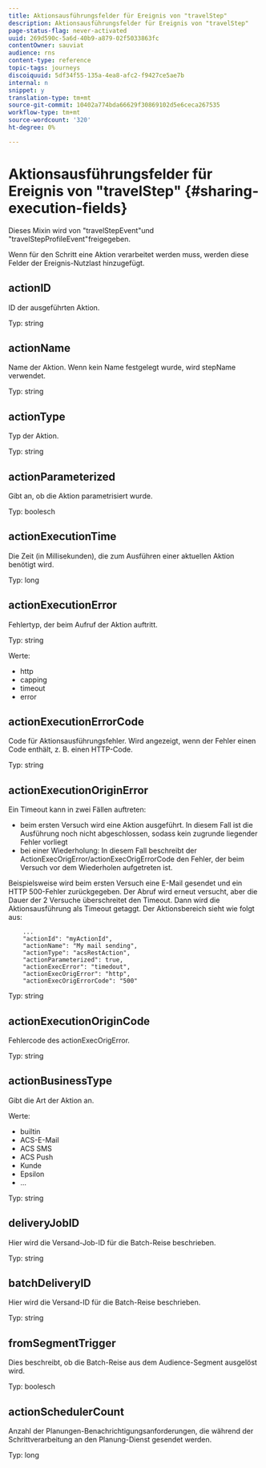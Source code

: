 ```yaml
---
title: Aktionsausführungsfelder für Ereignis von "travelStep"
description: Aktionsausführungsfelder für Ereignis von "travelStep"
page-status-flag: never-activated
uuid: 269d590c-5a6d-40b9-a879-02f5033863fc
contentOwner: sauviat
audience: rns
content-type: reference
topic-tags: journeys
discoiquuid: 5df34f55-135a-4ea8-afc2-f9427ce5ae7b
internal: n
snippet: y
translation-type: tm+mt
source-git-commit: 10402a774bda66629f30869102d5e6ceca267535
workflow-type: tm+mt
source-wordcount: '320'
ht-degree: 0%

---
```



# Aktionsausführungsfelder für Ereignis von &quot;travelStep&quot; {#sharing-execution-fields}

Dieses Mixin wird von &quot;travelStepEvent&quot;und &quot;travelStepProfileEvent&quot;freigegeben.

Wenn für den Schritt eine Aktion verarbeitet werden muss, werden diese Felder der Ereignis-Nutzlast hinzugefügt.

## actionID

ID der ausgeführten Aktion.

Typ: string

## actionName

Name der Aktion. Wenn kein Name festgelegt wurde, wird stepName verwendet.

Typ: string

## actionType

Typ der Aktion.

Typ: string

## actionParameterized

Gibt an, ob die Aktion parametrisiert wurde.

Typ: boolesch

## actionExecutionTime

Die Zeit (in Millisekunden), die zum Ausführen einer aktuellen Aktion benötigt wird.

Typ: long

## actionExecutionError

Fehlertyp, der beim Aufruf der Aktion auftritt.

Typ: string

Werte:
* http
* capping
* timeout
* error

## actionExecutionErrorCode

Code für Aktionsausführungsfehler. Wird angezeigt, wenn der Fehler einen Code enthält, z. B. einen HTTP-Code.

Typ: string

## actionExecutionOriginError

Ein Timeout kann in zwei Fällen auftreten:

* beim ersten Versuch wird eine Aktion ausgeführt. In diesem Fall ist die Ausführung noch nicht abgeschlossen, sodass kein zugrunde liegender Fehler vorliegt
* bei einer Wiederholung: In diesem Fall beschreibt der ActionExecOrigError/actionExecOrigErrorCode den Fehler, der beim Versuch vor dem Wiederholen aufgetreten ist.

Beispielsweise wird beim ersten Versuch eine E-Mail gesendet und ein HTTP 500-Fehler zurückgegeben. Der Abruf wird erneut versucht, aber die Dauer der 2 Versuche überschreitet den Timeout. Dann wird die Aktionsausführung als Timeout getaggt. Der Aktionsbereich sieht wie folgt aus:

```
    ...
    "actionId": "myActionId",
    "actionName": "My mail sending",
    "actionType": "acsRestAction",
    "actionParameterized": true,
    "actionExecError": "timedout",
    "actionExecOrigError": "http",
    "actionExecOrigErrorCode": "500"
```

Typ: string

## actionExecutionOriginCode

Fehlercode des actionExecOrigError.

Typ: string

## actionBusinessType

Gibt die Art der Aktion an.

Werte:

* builtin
* ACS-E-Mail
* ACS SMS
* ACS Push
* Kunde
* Epsilon
* ...

Typ: string

## deliveryJobID

Hier wird die Versand-Job-ID für die Batch-Reise beschrieben.

Typ: string

## batchDeliveryID

Hier wird die Versand-ID für die Batch-Reise beschrieben.

Typ: string

## fromSegmentTrigger

Dies beschreibt, ob die Batch-Reise aus dem Audience-Segment ausgelöst wird.

Typ: boolesch

## actionSchedulerCount

Anzahl der Planungen-Benachrichtigungsanforderungen, die während der Schrittverarbeitung an den Planung-Dienst gesendet werden.

Typ: long
